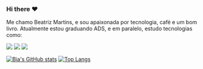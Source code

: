 ### Hi there :heart:

Me chamo Beatriz Martins, e sou apaixonada por tecnologia, café e um bom livro. Atualmente estou graduando ADS, e em paralelo, estudo tecnologias como:

<img src="https://img.shields.io/badge/HTML5-E34F26?style=for-the-badge&logo=html5&logoColor=white">

<img src="https://img.shields.io/badge/CSS3-1572B6?style=for-the-badge&logo=css3&logoColor=white">

<img src="https://img.shields.io/badge/JavaScript-F7DF1E?style=for-the-badge&logo=javascript&logoColor=black">

<a href="https://www.flaticon.com/br/icones-gratis/instagram" title="instagram ícones">

[![Bia's GitHub stats](https://github-readme-stats.vercel.app/api?username=beatrizcdsmartins)](https://github.com/anuraghazra/github-readme-stats)
[![Top Langs](https://github-readme-stats.vercel.app/api/top-langs/?username=beatrizcdsmartins)](https://github.com/anuraghazra/github-readme-stats)
